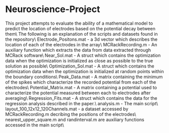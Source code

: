 # Neuroscience-Project
This project attempts to evaluate the ability of a mathematical model to predict the location of electrodes based on the potential decay between them\\
The following is an explanation of the scripts and datasets found in the repository\\
Electrode_Positons.mat - a 3d vector which describes the location of each of the electrodes in the array\\
MCRackRecording.m - An auxiliary function which extracts the data from data extracted through MCRack software\\
Near_Sol.mat - A struct which contains the optimization data when the optimization is initialized as close as possible to the true solution as possible\\
Optimization_Sol.mat - A struct which contains the optimization data when the optimization is initialized at random points within the boundary conditions\\
Peak_Data.mat - A matrix containing the minimum of the spikes which characterize the recorded potential from each of the electrodes\\
Potential_Matrix.mat - A matrix containing a potential used to characterize the potential measured between each to electrodes after averaging\\
Regression_Fits.mat - A struct which contains the data for the regression analysis described in the paper.\\
analysis.m - The main script\\
layout_100_12x12_120Channels.mat - a dataset accessed by MCRackRecording.m decribing the positions of the electrodes\\
nearest_upper_square.m and randinterval.m are auxiliary functions accessed in the main script\\
